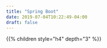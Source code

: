 ```yaml
---
title: "Spring Boot"
date: 2019-07-04T10:22:49-04:00
draft: false
---
```


{{% children style="h4" depth="3" %}}

